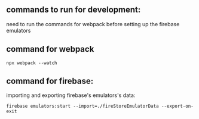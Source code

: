 ## commands to run for development: 
need to run the commands for webpack before setting up
the firebase emulators

## command for webpack
    npx webpack --watch

## command for firebase:
importing and exporting firebase's emulators's data:

    firebase emulators:start --import=./fireStoreEmulatorData --export-on-exit